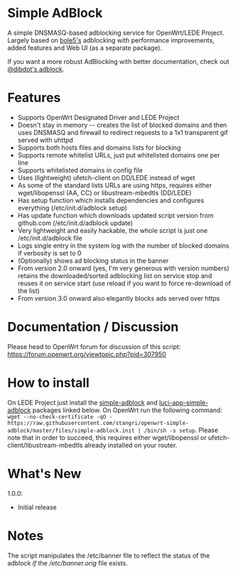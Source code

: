 # Simple AdBlock
A simple DNSMASQ-based adblocking service for OpenWrt/LEDE Project. Largely based on [bole5's](https://forum.openwrt.org/profile.php?id=45571) adblocking with performance improvements, added features and Web UI (as a separate package).

If you want a more robust AdBlocking with better documentation, check out [@dibdot's adblock](https://github.com/openwrt/packages/tree/master/net/adblock/files).

# Features
- Supports OpenWrt Designated Driver and LEDE Project
- Doesn't stay in memory -- creates the list of blocked domains and then uses DNSMASQ and firewall to redirect requests to a 1x1 transparent gif served with uhttpd
- Supports both hosts files and domains lists for blocking
- Supports remote whitelist URLs, just put whitelisted domains one per line
- Supports whitelisted domains in config file
- Uses (lightweight) ufetch-client on DD/LEDE instead of wget
- As some of the standard lists URLs are using https, requires either wget/libopenssl (AA, CC) or libustream-mbedtls (DD/LEDE)
- Has setup function which installs dependencies and configures everything (/etc/init.d/adblock setup)
- Has update function which downloads updated script version from github.com (/etc/init.d/adblock update)
- Very lightweight and easily hackable, the whole script is just one /etc/init.d/adblock file
- Logs single entry in the system log with the number of blocked domains if verbosity is set to 0
- (Optionally) shows ad blocking status in the banner
- From version 2.0 onward (yes, I'm very generous with version numbers) retains the downloaded/sorted adblocking list on service stop and reuses it on service start (use reload if you want to force re-download of the list)
- From version 3.0 onward also elegantly blocks ads served over https

# Documentation / Discussion
Please head to OpenWrt forum for discussion of this script: https://forum.openwrt.org/viewtopic.php?pid=307950

# How to install
On LEDE Project just install the [simple-adblock](https://github.com/stangri/openwrt-simple-adblock/raw/master/simple-adblock-latest.ipk) and [luci-app-simple-adblock](https://github.com/stangri/luci-app-simple-adblock/raw/master/luci-app-simple-adblock-latest.ipk) packages linked below.
On OpenWrt run the following command: 
```wget --no-check-certificate -qO - https://raw.githubusercontent.com/stangri/openwrt-simple-adblock/master/files/simple-adblock.init | /bin/sh -s setup```.
Please note that in order to succeed, this requires either wget/libopenssl or ufetch-client/libustream-mbedtls already installed on your router.

# What's New
1.0.0:
- Initial release

# Notes
The script manipulates the /etc/banner file to reflect the status of the adblock _if_ the */etc/banner.orig* file exists. 